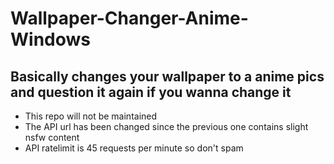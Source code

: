 # Wallpaper-Changer-Anime-Windows

## Basically changes your wallpaper to a anime pics and question it again if you wanna change it
- This repo will not be maintained
- The API url has been changed since the previous one contains slight nsfw content
- API ratelimit is 45 requests per minute so don't spam 
